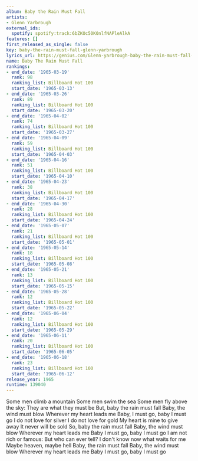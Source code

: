 ```yaml
---
album: Baby the Rain Must Fall
artists:
- Glenn Yarbrough
external_ids:
  spotify: spotify:track:6bZKOc50K0nlfNAPleAlkA
features: []
first_released_as_single: false
key: baby-the-rain-must-fall-glenn-yarbrough
lyrics_url: https://genius.com/Glenn-yarbrough-baby-the-rain-must-fall-lyrics
name: Baby The Rain Must Fall
rankings:
- end_date: '1965-03-19'
  rank: 98
  ranking_list: Billboard Hot 100
  start_date: '1965-03-13'
- end_date: '1965-03-26'
  rank: 89
  ranking_list: Billboard Hot 100
  start_date: '1965-03-20'
- end_date: '1965-04-02'
  rank: 74
  ranking_list: Billboard Hot 100
  start_date: '1965-03-27'
- end_date: '1965-04-09'
  rank: 59
  ranking_list: Billboard Hot 100
  start_date: '1965-04-03'
- end_date: '1965-04-16'
  rank: 51
  ranking_list: Billboard Hot 100
  start_date: '1965-04-10'
- end_date: '1965-04-23'
  rank: 38
  ranking_list: Billboard Hot 100
  start_date: '1965-04-17'
- end_date: '1965-04-30'
  rank: 28
  ranking_list: Billboard Hot 100
  start_date: '1965-04-24'
- end_date: '1965-05-07'
  rank: 21
  ranking_list: Billboard Hot 100
  start_date: '1965-05-01'
- end_date: '1965-05-14'
  rank: 18
  ranking_list: Billboard Hot 100
  start_date: '1965-05-08'
- end_date: '1965-05-21'
  rank: 13
  ranking_list: Billboard Hot 100
  start_date: '1965-05-15'
- end_date: '1965-05-28'
  rank: 12
  ranking_list: Billboard Hot 100
  start_date: '1965-05-22'
- end_date: '1965-06-04'
  rank: 12
  ranking_list: Billboard Hot 100
  start_date: '1965-05-29'
- end_date: '1965-06-11'
  rank: 20
  ranking_list: Billboard Hot 100
  start_date: '1965-06-05'
- end_date: '1965-06-18'
  rank: 23
  ranking_list: Billboard Hot 100
  start_date: '1965-06-12'
release_year: 1965
runtime: 139040
---
```

Some men climb a mountain
Some men swim the sea
Some men fly above the sky:
They are what they must be
But, baby the rain must fall
Baby, the wind must blow
Wherever my heart leads me
Baby, I must go, baby I must go
I do not love for silver
I do not love for gold
My heart is mine to give away
It never will be sold
So, baby the rain must fall
Baby, the wind must blow
Wherever my heart leads me
Baby I must go, baby I must go
I am not rich or famous:
But who can ever tell?
I don't know now what waits for me
Maybe heaven, maybe hell
Baby, the rain must fall
Baby, the wind must blow
Wherever my heart leads me
Baby I must go, baby I must go
